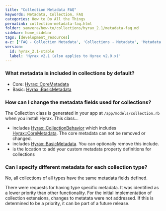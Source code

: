 ```yaml
---
title: "Collection Metadata FAQ"
keywords: Metadata, Collection, FAQ
categories: How to Do All the Things
permalink: collection-metadata-faq.html
folder: samvera/how-to/collections/hyrax_2.1/metadata-faq.md
sidebar: home_sidebar
tags: [development_resources]
a-z: ['FAQ - Collection Metadata', 'Collections - Metadata', 'Metadata for Collections']
version:
  id: hyrax_2.1-stable
  label: 'Hyrax v2.1 (also applies to Hyrax v2.0.x)'
---
```


### What metadata is included in collections by default?

* Core: [Hyrax::CoreMetadata](https://github.com/samvera/hyrax/blob/master/app/models/concerns/hyrax/core_metadata.rb)
* Basic: [Hyrax::BasicMetadata](https://github.com/samvera/hyrax/blob/master/app/models/concerns/hyrax/basic_metadata.rb)

### How can I change the metadata fields used for collections?

The Collection class is generated in your app at `/app/models/collection.rb` when you install Hyrax.  This class...
 * includes [Hyrax::CollectionBehavior](https://github.com/samvera/hyrax/blob/master/app/models/concerns/hyrax/collection_behavior.rb) which includes [Hyrax::CoreMetadata](https://github.com/samvera/hyrax/blob/master/app/models/concerns/hyrax/core_metadata.rb).  The core metadata can not be removed or changed.
 * includes [Hyrax::BasicMetadata](https://github.com/samvera/hyrax/blob/master/app/models/concerns/hyrax/basic_metadata.rb).  You can optionally remove this include.
 * is the location to add your custom metadata property definitions for collections

### Can I specify different metadata for each collection type?

No, all collections of all types have the same metadata fields defined.

There were requests for having type specific metadata.  It was identified as a lower priority than other functionality.  For the initial implementation of collection extensions, changes to metatata were not addressed.  If this is determined to be a priority, it can be part of a future release.

